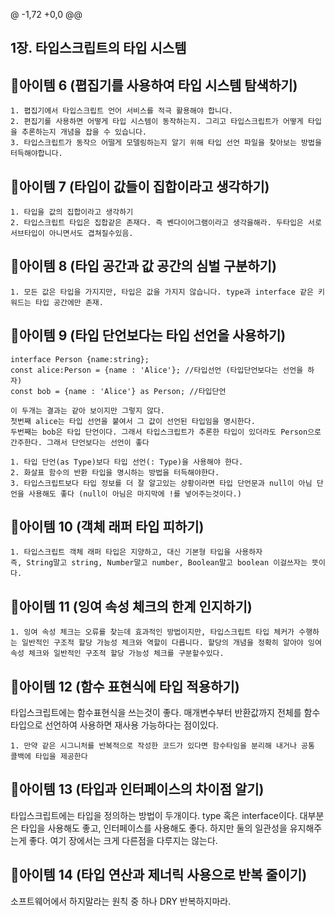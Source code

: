 @ -1,72 +0,0 @@

## 1장. 타입스크립트의 타입 시스템

## 🎁아이템 6 (폅집기를 사용하여 타입 시스템 탐색하기)

```
1. 폅집기에서 타입스크립트 언어 서비스를 적극 활용해야 합니다.
2. 편집기를 사용하면 어떻게 타입 시스템이 동작하는지. 그리고 타입스크립트가 어떻게 타입을 추론하는지 개념을 잡을 수 있습니다.
3. 타입스크립트가 동작으 어떨게 모델링하는지 알기 위해 타입 선언 파일을 찾아보는 방법을 터득해야합니다.
```

## 🎁아이템 7 (타입이 값들이 집합이라고 생각하기)

```
1. 타입을 값의 집합이라고 생각하기
2. 타입스크립트 타입은 집합같은 존재다. 즉 벤다이어그램이라고 생각을해라. 두타입은 서로 서브타입이 아니면서도 겹쳐질수있음.
```

## 🎁아이템 8 (타입 공간과 값 공간의 심벌 구분하기)

```
1. 모든 값은 타입을 가지지만, 타입은 값을 가지지 않습니다. type과 interface 같은 키워드는 타입 공간에만 존재.
```

## 🎁아이템 9 (타입 단언보다는 타입 선언을 사용하기)

```
interface Person {name:string};
const alice:Person = {name : 'Alice'}; //타입선언 (타입단언보다는 선언을 하자)
const bob = {name : 'Alice'} as Person; //타입단언

이 두개는 결과는 같아 보이지만 그렇지 않다.
첫번째 alice는 타입 선언을 붙여서 그 값이 선언된 타입임을 명시한다.
두번째는 bob은 타입 단언이다. 그래서 타입스크립트가 추론한 타입이 있더라도 Person으로 간주한다. 그래서 단언보다는 선언이 좋다
```

```
1. 타입 단언(as Type)보다 타입 선언(: Type)을 사용해야 한다.
2. 화살표 함수의 반환 타입을 명시하는 방법을 터득해야한다.
3. 타입스크립트보다 타입 정보를 더 잘 알고있는 상황이라면 타입 단언문과 null이 아님 단언을 사용해도 좋다 (null이 아님은 마지막에 !를 넣어주는것이다.)
```

## 🎁아이템 10 (객체 래퍼 타입 피하기)

```
1. 타입스크립트 객체 래퍼 타입은 지양하고, 대신 기본형 타입을 사용하자
즉, String말고 string, Number말고 number, Boolean말고 boolean 이걸쓰자는 뜻이다.
```

## 🎁아이템 11 (잉여 속성 체크의 한계 인지하기)

```
1. 잉여 속성 체크는 오류를 찾는데 효과적인 방법이지만, 타입스크립트 타입 체커가 수행하는 일반적인 구조적 할당 가능성 체크와 역할이 다릅니다. 할당의 개념을 정확히 알아야 잉여속성 체크와 일반적인 구조적 할당 가능성 체크를 구분할수있다.
```

## 🎁아이템 12 (함수 표현식에 타입 적용하기)

타입스크립트에는 함수표현식을 쓰는것이 좋다.
매개변수부터 반환값까지 전체를 함수 타입으로 선언하여 사용하면 재사용 가능하다는 점이있다.

```
1. 만약 같은 시그니처를 반복적으로 작성한 코드가 있다면 함수타임을 분리해 내거나 공통 콜백에 타입을 제공한다
```

## 🎁아이템 13 (타입과 인터페이스의 차이점 알기)

타입스크립트에는 타입을 정의하는 방법이 두개이다.
type 혹은 interface이다. 대부분은 타입을 사용해도 좋고, 인터페이스를 사용해도 좋다. 하지만 둘의 일관성을 유지해주는게 좋다.
여기 장에서는 크게 다른점을 다루지는 않는다.

## 🎁아이템 14 (타입 연산과 제너릭 사용으로 반복 줄이기)

소프트웨어에서 하지말라는 원칙 중 하나 DRY 반복하지마라.
